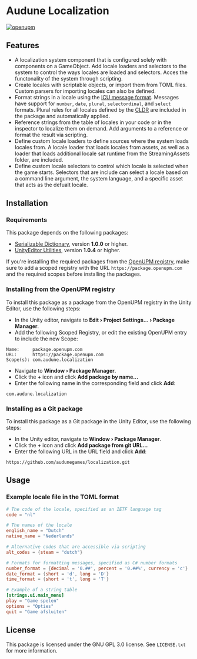 # Audune Localization

[![openupm](https://img.shields.io/npm/v/com.audune.localization?label=openupm&registry_uri=https://package.openupm.com)](https://openupm.com/packages/com.audune.localization/)


## Features

* A localization system component that is configured solely with components on a GameObject. Add locale loaders and selectors to the system to control the ways locales are loaded and selectors. Acces the functonality of the system through scripting.
* Create locales with scriptable objects, or import them from TOML files. Custom parsers for importing locales can also be defined.
* Format strings in a locale using the [ICU message format](https://lokalise.com/blog/complete-guide-to-icu-message-format/). Messages have support for `number`, `date`, `plural`, `selectordinal`, and `select` formats. Plural rules for all locales defined by the [CLDR](https://www.unicode.org/cldr/charts/44/supplemental/language_plural_rules.html#cs) are included in the package and automatically applied.
* Reference strings from the table of locales in your code or in the inspector to localize them on demand. Add arguments to a reference or format the result via scripting.
* Define custom locale loaders to define sources where the system loads locales from. A locale loader that loads locales from assets, as well as a loader that loads additional locale sat runtime from the StreamingAssets folder, are included.
* Define custom locale selectors to control which locale is selected when the game starts. Selectors that are include can select a locale based on a command line argument, the system language, and a specific asset that acts as the defualt locale.

## Installation

### Requirements

This package depends on the following packages:

* [Serializable Dictionary](https://openupm.com/packages/com.audune.utils.dictionary/), version **1.0.0** or higher.
* [UnityEditor Utilities](https://openupm.com/packages/com.audune.utils.unityeditor/), version **1.0.4** or higher.

If you're installing the required packages from the [OpenUPM registry](https://openupm.com/), make sure to add a scoped registry with the URL `https://package.openupm.com` and the required scopes before installing the packages.

### Installing from the OpenUPM registry

To install this package as a package from the OpenUPM registry in the Unity Editor, use the following steps:

* In the Unity editor, navigate to **Edit › Project Settings... › Package Manager**.
* Add the following Scoped Registry, or edit the existing OpenUPM entry to include the new Scope:

```
Name:     package.openupm.com
URL:      https://package.openupm.com
Scope(s): com.audune.localization
```

* Navigate to **Window › Package Manager**.
* Click the **+** icon and click **Add package by name...**
* Enter the following name in the corresponding field and click **Add**:

```
com.audune.localization
```

### Installing as a Git package

To install this package as a Git package in the Unity Editor, use the following steps:

* In the Unity editor, navigate to **Window › Package Manager**.
* Click the **+** icon and click **Add package from git URL...**
* Enter the following URL in the URL field and click **Add**:

```
https://github.com/audunegames/localization.git
```

## Usage

### Example locale file in the TOML format

```toml
# The code of the locale, specified as an IETF language tag
code = "nl"

# The names of the locale
english_name = "Dutch"
native_name = "Nederlands"

# Alternative codes that are accessible via scripting
alt_codes = {steam = "dutch"}

# Formats for formatting messages, specified as C# number formats
number_format = {decimal = '0.##', percent = '0.##%', currency = 'c'}
date_format = {short = 'd', long = 'D'}
time_format = {short = 't', long = 'T'}

# Example of a string table
[strings.ui.main_menu]
play = "Game spelen"
options = "Opties"
quit = "Game afsluiten"
```

## License

This package is licensed under the GNU GPL 3.0 license. See `LICENSE.txt` for more information.
